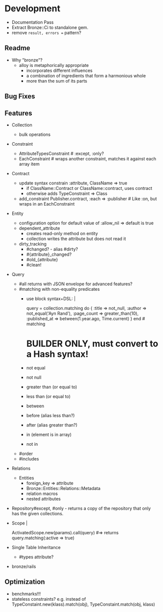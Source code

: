 # Development

- Documentation Pass
- Extract Bronze::Ci to standalone gem.
- remove `result, errors =` pattern?

## Readme

- Why "bronze"?
  - alloy is metaphorically appropriate
    - incorporates different influences
    - a combination of ingredients that form a harmonious whole
    - more than the sum of its parts

## Bug Fixes

## Features

- Collection
  - bulk operations
- Constraint
  - AttributeTypesConstraint # :except, :only?
  - EachConstraint # wraps another constraint, matches it against each array item
- Contract
  - update syntax constrain :attribute, ClassName => true
    - if ClassName::Contract or ClassName::contract, uses contract
    - otherwise adds TypeConstraint => Class
  - add_constraint Publisher.contract, :each => :publisher # Like :on, but wraps in an EachConstraint
- Entity
  - configuration option for default value of :allow_nil => default is true
  - dependent_attribute
    - creates read-only method on entity
    - collection writes the attribute but does not read it
  - dirty_tracking
    - #changed? - alias #dirty?
    - #{attribute}_changed?
    - #old_{attribute}
    - #clean!
- Query
  - #all returns with JSON envelope for advanced features?
  - #matching with non-equality predicates
    - use block syntax+DSL: |

      query = collection.matching do
        {
          :title => not_null,
          :author => not_equal('Ayn Rand'),
          :page_count => greater_than(10),
          :published_at => between(1.year.ago, Time.current)
        }
      end # matching

      # BUILDER ONLY, must convert to a Hash syntax!
    - not equal
    - not null
    - greater than (or equal to)
    - less than (or equal to)
    - between
    - before (alias less than?)
    - after (alias greater than?)
    - in (element is in array)
    - not in
  - #order
  - #includes
- Relations
  - Entities
    - foreign_key => attribute
    - Bronze::Entities::Relations::Metadata
    - relation macros
    - nested attributes
- Repository#except, #only - returns a copy of the repository that only has the given collections.
- Scope |

  ActivatedScope.new(params).call(query)
  #=> returns query.matching(:active => true)

- Single Table Inheritance
  - #types attribute?
- bronze/rails

## Optimization

- benchmarks!!!
- stateless constraints? e.g. instead of TypeConstaint.new(klass).match(obj), TypeConstaint.match(obj, klass)
